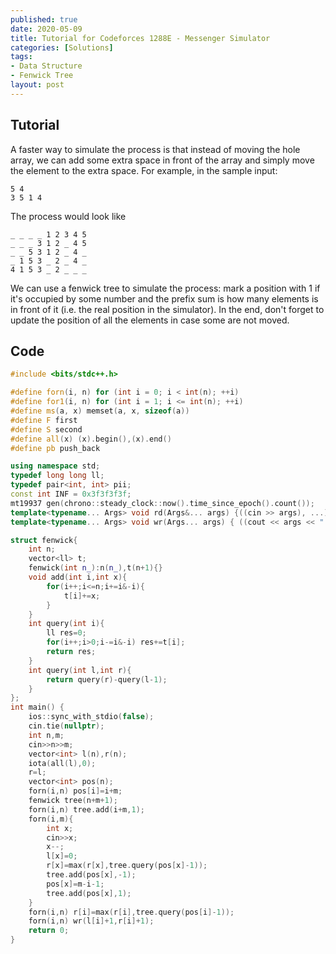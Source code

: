 ```yaml
---
published: true
date: 2020-05-09
title: Tutorial for Codeforces 1288E - Messenger Simulator
categories: [Solutions]
tags:
- Data Structure
- Fenwick Tree
layout: post
---
```




## Tutorial

A faster way to simulate the process is that instead of moving the hole array, we can add some extra space in front of the array and simply move the element to the extra space. For example, in the sample input:

```
5 4
3 5 1 4
```
The process would look like

```
_ _ _ _ 1 2 3 4 5
_ _ _ 3 1 2 _ 4 5
_ _ 5 3 1 2 _ 4 _
_ 1 5 3 _ 2 _ 4 _
4 1 5 3 _ 2 _ _ _
```

We can use a fenwick tree to simulate the process: mark a position with 1 if it's occupied by some number and the prefix sum is how many elements is in front of it (i.e. the real position in the simulator). In the end, don't forget to update the position of all the elements in case some are not moved.

## Code

```cpp
#include <bits/stdc++.h>

#define forn(i, n) for (int i = 0; i < int(n); ++i)
#define for1(i, n) for (int i = 1; i <= int(n); ++i)
#define ms(a, x) memset(a, x, sizeof(a))
#define F first
#define S second
#define all(x) (x).begin(),(x).end()
#define pb push_back

using namespace std;
typedef long long ll;
typedef pair<int, int> pii;
const int INF = 0x3f3f3f3f;
mt19937 gen(chrono::steady_clock::now().time_since_epoch().count());
template<typename... Args> void rd(Args&... args) {((cin >> args), ...);}
template<typename... Args> void wr(Args... args) { ((cout << args << " "), ...); cout<<endl;}

struct fenwick{
    int n;
    vector<ll> t;
    fenwick(int n_):n(n_),t(n+1){}
    void add(int i,int x){
        for(i++;i<=n;i+=i&-i){
            t[i]+=x;
        }
    }
    int query(int i){
        ll res=0;
        for(i++;i>0;i-=i&-i) res+=t[i];
        return res;
    }
    int query(int l,int r){
        return query(r)-query(l-1);
    }
};
int main() {
    ios::sync_with_stdio(false);
    cin.tie(nullptr);
    int n,m;
    cin>>n>>m;
    vector<int> l(n),r(n);
    iota(all(l),0);
    r=l;
    vector<int> pos(n);
    forn(i,n) pos[i]=i+m;
    fenwick tree(n+m+1);
    forn(i,n) tree.add(i+m,1);
    forn(i,m){
        int x;
        cin>>x;
        x--;
        l[x]=0;
        r[x]=max(r[x],tree.query(pos[x]-1));
        tree.add(pos[x],-1);
        pos[x]=m-i-1;
        tree.add(pos[x],1);
    }
    forn(i,n) r[i]=max(r[i],tree.query(pos[i]-1));
    forn(i,n) wr(l[i]+1,r[i]+1);
    return 0;
}
```
